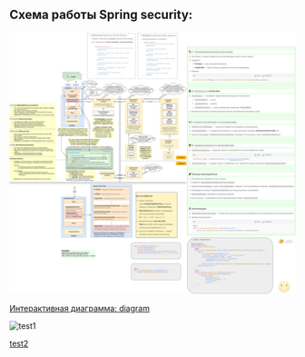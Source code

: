 
## Схема работы Spring security:

![security_diagram](/ITM/ITM06_Spring/by_questions/spring_security/security_diagram.png)

[Интерактивная диаграмма: diagram](https://yury-connect.github.io/ITM_task026_Java_Podgotovka_k_INTERVJU/ITM/ITM06_Spring/by_questions/spring_security/security_diagram.html)

![test1](/ITM/ITM06_Spring/by_questions/spring_security/Security!002.drawio)

[test2](/ITM/ITM06_Spring/by_questions/spring_security/Security!002.drawio)

